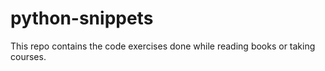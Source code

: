# python-snippets
This repo contains the code exercises done while reading books or taking courses.
